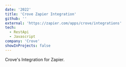 ```yaml
---
date: '2022'
title: 'Crove Zapier Integration'
github: ''
external: 'https://zapier.com/apps/crove/integrations'
tech:
  - RestApi
  - Javascript
company: 'Crove'
showInProjects: false
---
```


Crove's Integration for Zapier.
